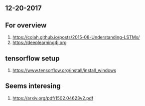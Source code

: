 
## 12-20-2017

## For overview
1. https://colah.github.io/posts/2015-08-Understanding-LSTMs/
2. https://deeplearning4j.org


## tensorflow setup
1. https://www.tensorflow.org/install/install_windows

## Seems interesing
1. https://arxiv.org/pdf/1502.04623v2.pdf
